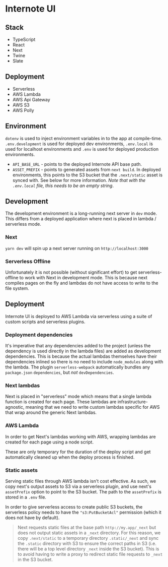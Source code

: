# Internote UI

## Stack

- TypeScript
- React
- Next
- Twine
- Slate

## Deployment

- Serverless
- AWS Lambda
- AWS Api Gateway
- AWS S3
- AWS Polly

## Environment

`dotenv` is used to inject environment variables in to the app at compile-time. `.env.development` is used for deployed dev environments, `.env.local` is used for localhost environments and `.env` is used for deployed production environments.

- `API_BASE_URL` - points to the deployed Internote API base path.
- `ASSET_PREFIX` - points to generated assets from `next build`. In deployed environments, this points to the S3 bucket that the `.next/static` asset is synced with. See below for more information. _Note that with the `.env.local` file, this needs to be an empty string_.

## Development

The development environment is a long-running next server in `dev` mode. This differs from a deployed application where next is placed in lambda / serverless mode.

### Next

`yarn dev` will spin up a next server running on `http://localhost:3000`

### Serverless Offline

Unfortunately it is not possible (without significant effort) to get serverless-offline to work with Next in development mode. This is because next compiles pages on the fly and lambdas do not have access to write to the file system.

## Deployment

Internote UI is deployed to AWS Lambda via serverless using a suite of custom scripts and serverless plugins.

### Deployment dependencies

It's imperative that any dependencies added to the project (unless the dependency is used directly in the lambda files) are added as development dependencies. This is because the actual lambdas themselves have their dependencies inlined so there is no need to include `node_modules` along with the lambda. The plugin `serverless-webpack` automatically bundles any `package.json` `dependencies`, but _not_ `devDependencies`.

### Next lambdas

Next is placed in "serverless" mode which means that a single lambda function is created for each page. These lambdas are infrastructure-agnostic, meaning that we need to write custom lambdas specific for AWS that wrap around the generic Next lambdas.

### AWS Lambda

In order to get Next's lambdas working with AWS, wrapping lambdas are created for each page using a node script.

These are only temporary for the duration of the deploy script and get automatically cleaned up when the deploy process is finished.

### Static assets

Serving static files through AWS lambda isn't cost effective. As such, we copy next's output assets to S3 via a serverless plugin, and use next's `assetPrefix` option to point to the S3 bucket. The path to the `assetPrefix` is stored in a `.env` file.

In order to give serverless access to create public S3 buckets, the serverless policy needs to have the `"s3:PutBucketAcl"` permission (which it does not have by default).

> Next requests static files at the base path `http://my.app/_next` but does not output static assets in a `_next` directory. For this reason, we copy `.next/static` to a temporary directory `.static/_next` and sync the `.static` directory with S3 to ensure the correct paths in S3 (i.e. there will be a top level directory `_next` inside the S3 bucket). This is to avoid having to write a proxy to redirect static file requests to `_next` in the S3 bucket.

